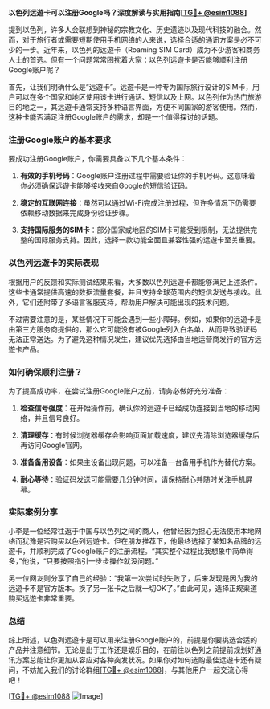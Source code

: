 **以色列远遊卡可以注册Google吗？深度解读与实用指南[[TG💪+ @esim1088](https://t.me/s/esim1088)]**

提到以色列，许多人会联想到神秘的宗教文化、历史遗迹以及现代科技的融合。然而，对于旅行者或需要短期使用手机网络的人来说，选择合适的通讯方案是必不可少的一步。近年来，以色列的远遊卡（Roaming SIM Card）成为不少游客和商务人士的首选。但有一个问题常常困扰着大家：以色列远遊卡是否能够顺利注册Google账户呢？

首先，让我们明确什么是“远遊卡”。远遊卡是一种专为国际旅行设计的SIM卡，用户可以在多个国家和地区使用该卡进行通话、短信以及上网。以色列作为热门旅游目的地之一，其远遊卡通常支持多种语言界面，方便不同国家的游客使用。然而，这种卡能否满足注册Google账户的需求，却是一个值得探讨的话题。

### 注册Google账户的基本要求

要成功注册Google账户，你需要具备以下几个基本条件：

1. **有效的手机号码**：Google账户注册过程中需要验证你的手机号码。这意味着你必须确保远遊卡能够接收来自Google的短信验证码。
   
2. **稳定的互联网连接**：虽然可以通过Wi-Fi完成注册过程，但许多情况下仍需要依赖移动数据来完成身份验证步骤。

3. **支持国际服务的SIM卡**：部分国家或地区的SIM卡可能受到限制，无法提供完整的国际服务支持。因此，选择一款功能全面且兼容性强的远遊卡至关重要。

### 以色列远遊卡的实际表现

根据用户的反馈和实际测试结果来看，大多数以色列远遊卡都能够满足上述条件。这些卡通常提供高速的数据流量套餐，并且支持全球范围内的短信发送与接收。此外，它们还附带了多语言客服支持，帮助用户解决可能出现的技术问题。

不过需要注意的是，某些情况下可能会遇到一些小障碍。例如，如果你的远遊卡是由第三方服务商提供的，那么它可能没有被Google列入白名单，从而导致验证码无法正常送达。为了避免这种情况发生，建议优先选择由当地运营商发行的官方远遊卡产品。

### 如何确保顺利注册？

为了提高成功率，在尝试注册Google账户之前，请务必做好充分准备：

1. **检查信号强度**：在开始操作前，确认你的远遊卡已经成功连接到当地的移动网络，并且信号良好。

2. **清理缓存**：有时候浏览器缓存会影响页面加载速度，建议先清除浏览器缓存后再访问Google官网。

3. **准备备用设备**：如果主设备出现问题，可以准备一台备用手机作为替代方案。

4. **耐心等待**：验证码发送可能需要几分钟时间，请保持耐心并随时关注手机屏幕。

### 实际案例分享

小李是一位经常往返于中国与以色列之间的商人，他曾经因为担心无法使用本地网络而犹豫是否购买以色列远遊卡。但在朋友推荐下，他最终选择了某知名品牌的远遊卡，并顺利完成了Google账户的注册流程。“其实整个过程比我想象中简单得多，”他说，“只要按照指引一步步操作就没问题。”

另一位网友则分享了自己的经验：“我第一次尝试时失败了，后来发现是因为我的远遊卡不是官方版本。换了另一张卡之后就一切OK了。”由此可见，选择正规渠道购买远遊卡非常重要。

### 总结

综上所述，以色列远遊卡是可以用来注册Google账户的，前提是你要挑选合适的产品并注意细节。无论是出于工作还是娱乐目的，在前往以色列之前提前规划好通讯方案总能让你更加从容应对各种突发状况。如果你对如何选购最佳远遊卡还有疑问，不妨加入我们的讨论群组[[TG💪+ @esim1088](https://t.me/s/esim1088)]，与其他用户一起交流心得吧！

[[TG💪+ @esim1088](https://t.me/s/esim1088) ![Image](https://i.postimg.cc/4NQfJmqS/Snipaste-2025-05-13-00-14-12.png)]